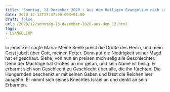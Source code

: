 ```yaml
---
title: 'Sonntag, 13 Dezember 2020 : Aus dem Heiligen Evangelium nach Lukas - Lk 1,46-48.49-50.53-54.'
date: 2020-12-12T17:47:00.003+01:00
draft: false
url: /2020/12/sonntag-13-dezember-2020-aus-dem_12.html
tags: 
- EVANGELIUM
---
```


In jener Zeit sagte Maria: Meine Seele preist die Größe des Herrn, und mein Geist jubelt über Gott, meinen Retter. Denn auf die Niedrigkeit seiner Magd hat er geschaut. Siehe, von nun an preisen mich selig alle Geschlechter. Denn der Mächtige hat Großes an mir getan, und sein Name ist heilig. Er erbarmt sich von Geschlecht zu Geschlecht über alle, die ihn fürchten. Die Hungernden beschenkt er mit seinen Gaben und lässt die Reichen leer ausgehn. Er nimmt sich seines Knechtes Israel an und denkt an sein Erbarmen.
